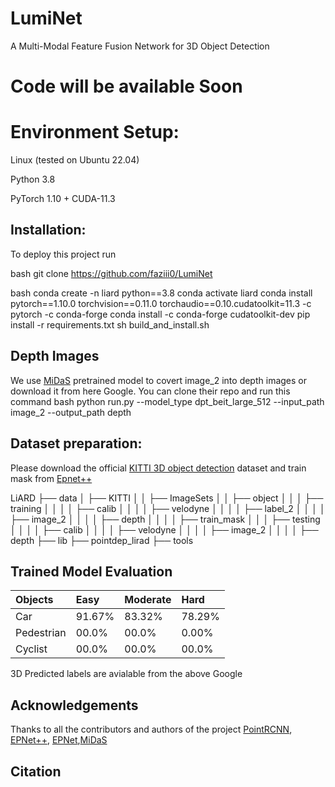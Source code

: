 # LumiNet

A Multi-Modal Feature Fusion Network for 3D Object Detection

# Code will be available Soon

<!-- 
![Fusion-new drawio](https://github.com/faziii0/LumiNet/assets/111413133/bfea5354-d194-4cfd-8ef4-138d72fb807f)
-->



# Environment Setup:
Linux (tested on Ubuntu 22.04)

Python 3.8

PyTorch 1.10 + CUDA-11.3




## Installation:

To deploy this project run

bash
git clone https://github.com/faziii0/LumiNet


bash
conda create -n liard python==3.8
conda activate liard
conda install pytorch==1.10.0 torchvision==0.11.0 torchaudio==0.10.cudatoolkit=11.3 -c pytorch -c conda-forge
conda install -c conda-forge cudatoolkit-dev
pip install -r requirements.txt
sh build_and_install.sh

## Depth Images
We use [MiDaS](https://github.com/isl-org/MiDaS) pretrained model to covert image_2 into depth images or download it from here Google. You can clone their repo and run this command
bash
python run.py --model_type dpt_beit_large_512 --input_path image_2 --output_path depth

## Dataset preparation:

Please download the official [KITTI 3D object detection](https://www.cvlibs.net/datasets/kitti/eval_object.php?obj_benchmark=3d) dataset and  train mask from [Epnet++](https://github.com/happinesslz/EPNetV2)


LiARD
├── data
│   ├── KITTI
│   │   ├── ImageSets
│   │   ├── object
│   │   │   ├── training
│   │   │   │   ├── calib
│   │   │   │   ├── velodyne
│   │   │   │   ├── label_2
│   │   │   │   ├── image_2
│   │   │   │   ├── depth
│   │   │   │   ├── train_mask
│   │   │   ├── testing
│   │   │   │   ├── calib
│   │   │   │   ├── velodyne
│   │   │   │   ├── image_2
│   │   │   │   ├── depth
├── lib
├── pointdep_lirad
├── tools


## Trained Model Evaluation





| Objects | Easy|Moderate     | Hard                   | 
| :-------- | :------- | :----------- | :----------|
| Car | 91.67% | 83.32% | 78.29%
| Pedestrian | 00.0% | 00.0% | 0.00%
| Cyclist | 00.0% | 00.0% | 00.0%

3D Predicted labels are avialable from the above Google


## Acknowledgements

 Thanks to all the contributors and authors of the project [PointRCNN](https://github.com/sshaoshuai/PointRCNN), [EPNet++](https://github.com/happinesslz/EPNetV2), [EPNet](https://github.com/happinesslz/EPNet),[MiDaS](https://github.com/isl-org/MiDaS)

## Citation
